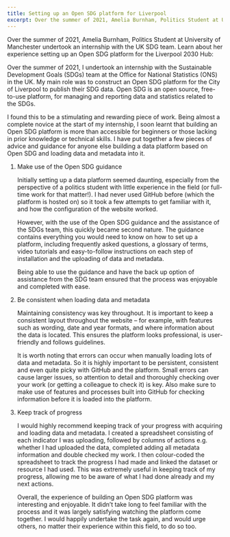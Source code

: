 ```yaml
---
title: Setting up an Open SDG platform for Liverpool
excerpt: Over the summer of 2021, Amelia Burnham, Politics Student at University of Manchester undertook an internship with the UK SDG team. Learn about her experience setting up an Open SDG platform for the Liverpool 2030 Hub.
---
```


Over the summer of 2021, Amelia Burnham, Politics Student at University of Manchester undertook an internship with the UK SDG team. Learn about her experience setting up an Open SDG platform for the Liverpool 2030 Hub:

Over the summer of 2021, I undertook an internship with the Sustainable Development Goals (SDGs) team at the Office for National Statistics (ONS) in the UK. My main role was to construct an Open SDG platform for the City of Liverpool to publish their SDG data. Open SDG is an open source, free-to-use platform, for managing and reporting data and statistics related to the SDGs.  

I found this to be a stimulating and rewarding piece of work. Being almost a complete novice at the start of my internship, I soon learnt that building an Open SDG platform is more than accessible for beginners or those lacking in prior knowledge or technical skills. I have put together a few pieces of advice and guidance for anyone else building a data platform based on Open SDG and loading data and metadata into it.

1. Make use of the Open SDG guidance  

    Initially setting up a data platform seemed daunting, especially from the perspective of a  politics student with little experience in the field (or full-time work for that matter!). I had never used GitHub before (which the platform is hosted on) so it took a few attempts to get familiar with it, and how the configuration of the website worked.  

    However, with the use of the Open SDG guidance and the assistance of the SDGs team, this quickly became second nature. The guidance contains everything you would need to know on how to set up a platform, including frequently asked questions, a glossary of terms, video tutorials and easy-to-follow instructions on each step of installation and the uploading of data and metadata.  

    Being able to use the guidance and have the back up option of assistance from the SDG team ensured that the process was enjoyable and completed with ease.

2. Be consistent when loading data and metadata 

    Maintaining consistency was key throughout. It is important to keep a consistent layout throughout the website – for example, with features such as wording, date and year formats, and where information about the data is located. This ensures the platform looks professional, is user-friendly and follows guidelines.  

    It is worth noting that errors can occur when manually loading lots of data and metadata. So it is highly important to be persistent, consistent and even quite picky with GitHub and the platform. Small errors can cause larger issues, so attention to detail and thoroughly checking over your work (or getting a colleague to check it) is key. Also make sure to make use of features and processes built into GitHub for checking information before it is loaded into the platform.

3. Keep track of progress  

    I would highly recommend keeping track of your progress with acquiring and loading data and metadata. I created a spreadsheet consisting of each indicator I was uploading, followed by columns of actions e.g. whether I had uploaded the data, completed adding all metadata information and double checked my work. I then colour-coded the spreadsheet to track the progress I had made and linked the dataset or resource I had used. This was extremely useful in keeping track of my progress, allowing me to be aware of what I had done already and my next actions.   

    Overall, the experience of building an Open SDG platform was interesting and enjoyable. It didn’t take long to feel familiar with the process and it was largely satisfying watching the platform come together. I would happily undertake the task again, and would urge others, no matter their experience within this field, to do so too.    
